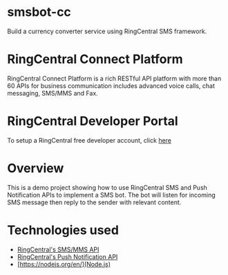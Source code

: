 # smsbot-cc
Build a currency converter service using RingCentral SMS framework.

# RingCentral Connect Platform
RingCentral Connect Platform is a rich RESTful API platform with more than 60 APIs for business communication includes advanced voice calls, chat messaging, SMS/MMS and Fax.
# RingCentral Developer Portal
To setup a RingCentral free developer account, click [here](https://developer/ringcentral.com)
# Overview
This is a demo project showing how to use RingCentral SMS and Push Notification APIs to implement a SMS bot. The bot will listen for incoming SMS message then reply to the sender with relevant content.
# Technologies used
- [RingCentral's SMS/MMS API](https://developer.ringcentral.com/api-docs/latest/index.html#!#RefSMSMessages.html)
- [RingCentral's Push Notification API](https://developer.ringcentral.com/api-docs/latest/index.html#!#RefNotifications.html)
- [https://nodejs.org/en/](Node.js)
